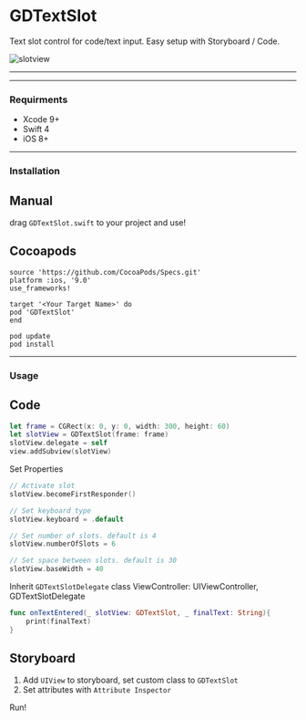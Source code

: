# GDTextSlot
Text slot control for code/text input. Easy setup with Storyboard / Code.

![slotview](https://user-images.githubusercontent.com/9967486/36479624-625fbe3c-171a-11e8-8f9e-4c39ee0f4f8d.gif)

------
------

### Requirments
- Xcode 9+
- Swift 4
- iOS 8+
-----

### Installation

## Manual
drag `GDTextSlot.swift` to your project and use!

## Cocoapods
```
source 'https://github.com/CocoaPods/Specs.git'
platform :ios, '9.0'
use_frameworks!

target '<Your Target Name>' do
pod 'GDTextSlot'
end
```
    pod update
    pod install

-----

### Usage

## Code
```swift
let frame = CGRect(x: 0, y: 0, width: 300, height: 60)
let slotView = GDTextSlot(frame: frame)
slotView.delegate = self
view.addSubview(slotView)
```

Set Properties
```swift
// Activate slot
slotView.becomeFirstResponder()

// Set keyboard type
slotView.keyboard = .default

// Set number of slots. default is 4
slotView.numberOfSlots = 6

// Set space between slots. default is 30
slotView.baseWidth = 40
```

Inherit `GDTextSlotDelegate`
    class ViewController: UIViewController, GDTextSlotDelegate

```swift
func onTextEntered(_ slotView: GDTextSlot, _ finalText: String){
    print(finalText)
}
```

## Storyboard
1) Add `UIView` to storyboard, set custom class to `GDTextSlot`
2) Set attributes with `Attribute Inspector`

Run!
